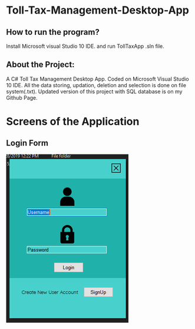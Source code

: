 # Toll-Tax-Management-Desktop-App
## How to run the program?
Install Microsoft visual Studio 10 IDE. and run TollTaxApp .sln file. 
## About the Project:
A C# Toll Tax Management Desktop App. Coded on Microsoft Visual Studio 10 IDE. All the data storing, updation, deletion and selection is done on file  system(.txt). Updated version of this project with SQL database is on my Github Page.  
# Screens of the Application
## Login Form
![](Images/LoginForm.png)
